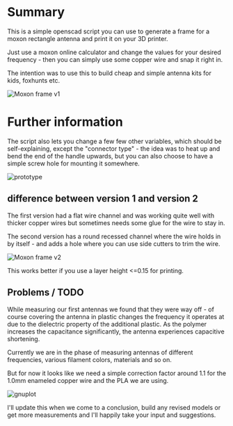# Summary

This is a simple openscad script you can use to generate a frame for a moxon rectangle antenna and print it on your 3D printer.

Just use a moxon online calculator and change the values for your desired frequency - then you can simply use some copper wire and snap it right in.

The intention was to use this to build cheap and simple antenna kits for kids, foxhunts etc.

![Moxon frame v1](https://github.com/gaspode-t-wonderdog/moxon-frame-generator/raw/main/images/moxon-frame_v1.png)


# Further information

The script also lets you change a few few other variables, which should be self-explaining, except the "connector type" - the idea was to heat up and bend the end of the handle upwards, but you can also choose to have a simple screw hole for mounting it somewhere.

![prototype](https://github.com/gaspode-t-wonderdog/moxon-frame-generator/raw/main/images/photo1.jpg)


## difference between version 1 and version 2

The first version had a flat wire channel and was working quite well with thicker
copper wires but sometimes needs some glue for the wire to stay in.

The second version has a round recessed channel where the wire holds in by itself - and adds a hole where you can use side cutters to trim the wire.

![Moxon frame v2](https://github.com/gaspode-t-wonderdog/moxon-frame-generator/raw/main/images/moxon-frame_v2.png)


This works better if you use a layer height <=0.15 for printing.

## Problems / TODO

While measuring our first antennas we found that they were way off - of course covering the antenna in plastic changes the frequency it operates at due to the dielectric property of the additional plastic. 
As the polymer increases the capacitance significantly, the antenna experiences capacitive shortening.


Currently we are in the phase of measuring antennas of different frequencies, various filament colors, materials and so on.

But for now it looks like we need a simple correction factor around 1.1 for the 1.0mm enameled copper wire and the PLA we are using.

![gnuplot](https://github.com/gaspode-t-wonderdog/moxon-frame-generator/raw/main/images/measurements.png)



I'll update this when we come to a conclusion, build any revised models or get more measurements and I'll happily take your input and suggestions.
